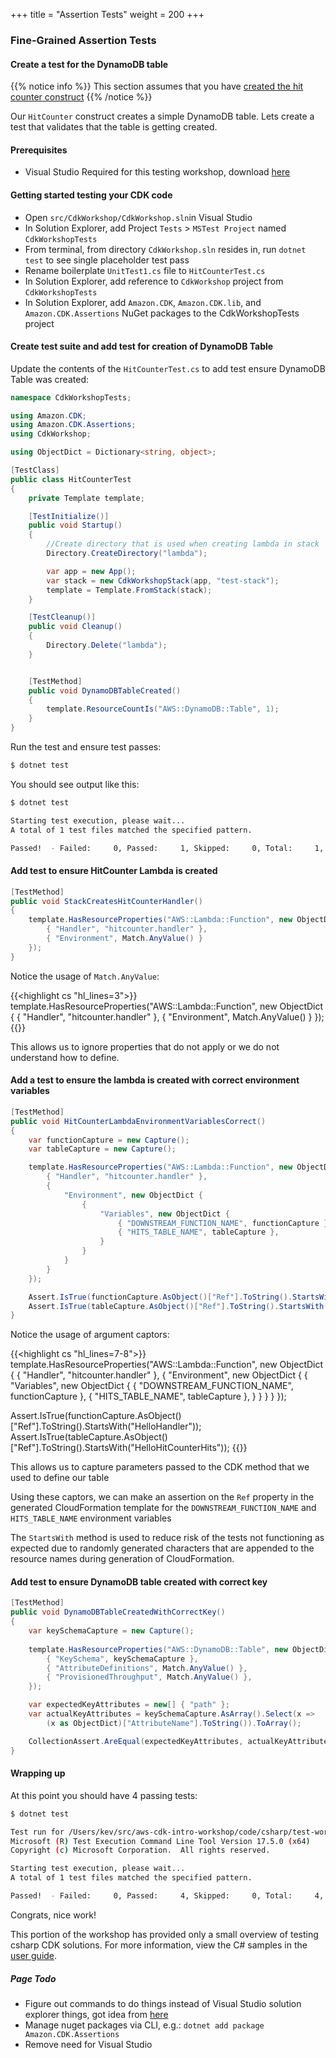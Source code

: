 +++
title = "Assertion Tests"
weight = 200
+++

### Fine-Grained Assertion Tests

#### Create a test for the DynamoDB table

{{% notice info %}} This section assumes that you have [created the hit counter construct](/40-dotnet/40-hit-counter.html) {{% /notice %}}

Our `HitCounter` construct creates a simple DynamoDB table. Lets create a test that
validates that the table is getting created.

#### Prerequisites

* Visual Studio Required for this testing workshop, download [here](https://visualstudio.microsoft.com/downloads/)

#### Getting started testing your CDK code

* Open `src/CdkWorkshop/CdkWorkshop.sln`in Visual Studio
* In Solution Explorer, add Project `Tests` > `MSTest Project` named `CdkWorkshopTests`
* From terminal, from directory `CdkWorkshop.sln` resides in, run `dotnet test` to see single placeholder test pass
* Rename boilerplate `UnitTest1.cs` file to `HitCounterTest.cs`
* In Solution Explorer, add reference to `CdkWorkshop` project from `CdkWorkshopTests`
* In Solution Explorer, add `Amazon.CDK`, `Amazon.CDK.lib`, and `Amazon.CDK.Assertions` NuGet packages to the CdkWorkshopTests project

#### Create test suite and add test for creation of DynamoDB Table

 Update the contents of the `HitCounterTest.cs` to add test ensure DynamoDB Table was created:
```cs
namespace CdkWorkshopTests;

using Amazon.CDK;
using Amazon.CDK.Assertions;
using CdkWorkshop;

using ObjectDict = Dictionary<string, object>;

[TestClass]
public class HitCounterTest
{
    private Template template;

    [TestInitialize()]
    public void Startup()
    {
        //Create directory that is used when creating lambda in stack 
        Directory.CreateDirectory("lambda");

        var app = new App();
        var stack = new CdkWorkshopStack(app, "test-stack");
        template = Template.FromStack(stack);
    }

    [TestCleanup()]
    public void Cleanup()
    {
        Directory.Delete("lambda");
    }


    [TestMethod]
    public void DynamoDBTableCreated()
    {
        template.ResourceCountIs("AWS::DynamoDB::Table", 1);
    }
}
```

Run the test and ensure test passes:
```bash
$ dotnet test
```

You should see output like this:

```bash
$ dotnet test

Starting test execution, please wait...
A total of 1 test files matched the specified pattern.

Passed!  - Failed:     0, Passed:     1, Skipped:     0, Total:     1, Duration: 15 ms - CdkWorkshopTests.dll (net7.0)
```

#### Add test to ensure HitCounter Lambda is created
```cs
[TestMethod]
public void StackCreatesHitCounterHandler()
{
    template.HasResourceProperties("AWS::Lambda::Function", new ObjectDict {
        { "Handler", "hitcounter.handler" },
        { "Environment", Match.AnyValue() }
    });
}
```

Notice the usage of `Match.AnyValue`:

{{<highlight cs "hl_lines=3">}}
template.HasResourceProperties("AWS::Lambda::Function", new ObjectDict {
    { "Handler", "hitcounter.handler" },
    { "Environment", Match.AnyValue() }
});
{{</highlight>}}

This allows us to ignore properties that do not apply or we do not understand how to define.

#### Add a test to ensure the lambda is created with correct environment variables
```cs
[TestMethod]
public void HitCounterLambdaEnvironmentVariablesCorrect()
{
    var functionCapture = new Capture();
    var tableCapture = new Capture();

    template.HasResourceProperties("AWS::Lambda::Function", new ObjectDict {
        { "Handler", "hitcounter.handler" },
        {
            "Environment", new ObjectDict {
                {
                    "Variables", new ObjectDict {
                        { "DOWNSTREAM_FUNCTION_NAME", functionCapture },
                        { "HITS_TABLE_NAME", tableCapture },
                    }
                }
            }
        }
    });

    Assert.IsTrue(functionCapture.AsObject()["Ref"].ToString().StartsWith("HelloHandler"));
    Assert.IsTrue(tableCapture.AsObject()["Ref"].ToString().StartsWith("HelloHitCounterHits"));
}
```

Notice the usage of argument captors:

{{<highlight cs "hl_lines=7-8">}}
template.HasResourceProperties("AWS::Lambda::Function", new ObjectDict {
    { "Handler", "hitcounter.handler" },
    {
        "Environment", new ObjectDict {
            {
                "Variables", new ObjectDict {
                    { "DOWNSTREAM_FUNCTION_NAME", functionCapture },
                    { "HITS_TABLE_NAME", tableCapture },
                }
            }
        }
    }
});

Assert.IsTrue(functionCapture.AsObject()["Ref"].ToString().StartsWith("HelloHandler"));
Assert.IsTrue(tableCapture.AsObject()["Ref"].ToString().StartsWith("HelloHitCounterHits"));
{{</highlight>}}

This allows us to capture parameters passed to the CDK method that we used to define our table

Using these captors, we can make an assertion on the `Ref` property in the generated CloudFormation template for the `DOWNSTREAM_FUNCTION_NAME` and `HITS_TABLE_NAME` environment variables

The `StartsWith` method is used to reduce risk of the tests not functioning as expected due 
to randomly generated characters that are appended to the resource names during generation of CloudFormation.

#### Add test to ensure DynamoDB table created with correct key
```cs
[TestMethod]
public void DynamoDBTableCreatedWithCorrectKey()
{
    var keySchemaCapture = new Capture();
    
    template.HasResourceProperties("AWS::DynamoDB::Table", new ObjectDict {
        { "KeySchema", keySchemaCapture },
        { "AttributeDefinitions", Match.AnyValue() },
        { "ProvisionedThroughput", Match.AnyValue() },
    });

    var expectedKeyAttributes = new[] { "path" };
    var actualKeyAttributes = keySchemaCapture.AsArray().Select(x =>
        (x as ObjectDict)["AttributeName"].ToString()).ToArray();

    CollectionAssert.AreEqual(expectedKeyAttributes, actualKeyAttributes);
}
```


#### Wrapping up
At this point you should have 4 passing tests:

```bash
$ dotnet test                                                                                    

Test run for /Users/kev/src/aws-cdk-intro-workshop/code/csharp/test-workshop/src/CdkWorkshopTests/bin/Debug/net7.0/CdkWorkshopTests.dll (.NETCoreApp,Version=v7.0)
Microsoft (R) Test Execution Command Line Tool Version 17.5.0 (x64)
Copyright (c) Microsoft Corporation.  All rights reserved.

Starting test execution, please wait...
A total of 1 test files matched the specified pattern.

Passed!  - Failed:     0, Passed:     4, Skipped:     0, Total:     4, Duration: 7 s - CdkWorkshopTests.dll (net7.0)
```

Congrats, nice work!  

This portion of the workshop has provided only a small overview of testing csharp CDK solutions.   For more information, view the C# samples in the [user guide](https://docs.aws.amazon.com/cdk/v2/guide/testing.html).
  


##### Page Todo
* Figure out commands to do things instead of Visual Studio solution explorer things, got idea from [here](https://scottie.is/writing/a-cdk-companion-for-the-rahul-nath-lambda-course/)
* Manage nuget packages via CLI, e.g.: `dotnet add package Amazon.CDK.Assertions`
* Remove need for Visual Studio